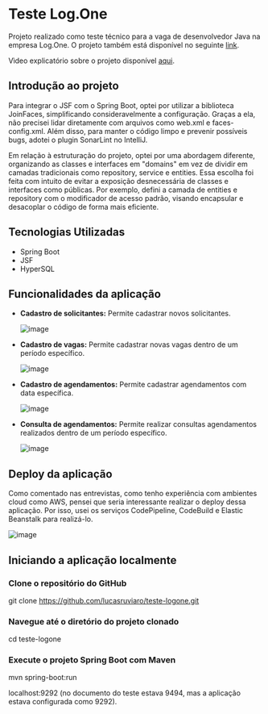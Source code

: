 # Teste Log.One

Projeto realizado como teste técnico para a vaga de desenvolvedor Java na empresa Log.One. O projeto também está disponível no seguinte [link](http://teste-logone.us-east-1.elasticbeanstalk.com/).

Vìdeo explicatório sobre o projeto disponível [aqui](https://youtu.be/bvi-Rxjjrnw?si=3-25ciE2Yu2Qe70q).

## Introdução ao projeto

Para integrar o JSF com o Spring Boot, optei por utilizar a biblioteca JoinFaces, simplificando consideravelmente a configuração. Graças a ela, não precisei lidar diretamente com arquivos como web.xml e faces-config.xml. Além disso, para manter o código limpo e prevenir possíveis bugs, adotei o plugin SonarLint no IntelliJ.

Em relação à estruturação do projeto, optei por uma abordagem diferente, organizando as classes e interfaces em "domains" em vez de dividir em camadas tradicionais como repository, service e entities. Essa escolha foi feita com intuito de evitar a exposição desnecessária de classes e interfaces como públicas. Por exemplo, defini a camada de entities e repository com o modificador de acesso padrão, visando encapsular e desacoplar o código de forma mais eficiente.

## Tecnologias Utilizadas

- Spring Boot
- JSF
- HyperSQL

## Funcionalidades da aplicação

- **Cadastro de solicitantes:** Permite cadastrar novos solicitantes.

  ![image](https://github.com/lucasruviaro/teste-logone/assets/103154696/d27c5cdf-1790-4e5b-9075-d52194aa75f5)
 
- **Cadastro de vagas:** Permite cadastrar novas vagas dentro de um período específico.

  ![image](https://github.com/lucasruviaro/teste-logone/assets/103154696/42da3bff-c441-4bf4-8575-b71a391ecf3a)

- **Cadastro de agendamentos:** Permite cadastrar agendamentos com data específica.

  ![image](https://github.com/lucasruviaro/teste-logone/assets/103154696/397c76f5-e27d-4ce4-b90e-34668ff17a94)

- **Consulta de agendamentos:** Permite realizar consultas agendamentos realizados dentro de um período específico.

  ![image](https://github.com/lucasruviaro/teste-logone/assets/103154696/ad0e9294-c47a-49ab-b58a-2b4fba786293)
  

## Deploy da aplicação

Como comentado nas entrevistas, como tenho experiência com ambientes cloud como AWS, pensei que seria interessante realizar o deploy dessa aplicação. Por isso, usei os serviços CodePipeline, CodeBuild e Elastic Beanstalk para realizá-lo.

![image](https://github.com/lucasruviaro/teste-logone/assets/103154696/2519c109-94b5-402b-9873-bc43b42b739c)

## Iniciando a aplicação localmente

### Clone o repositório do GitHub
git clone https://github.com/lucasruviaro/teste-logone.git

### Navegue até o diretório do projeto clonado
cd teste-logone

### Execute o projeto Spring Boot com Maven
mvn spring-boot:run

localhost:9292 (no documento do teste estava 9494, mas a aplicação estava configurada como 9292).


